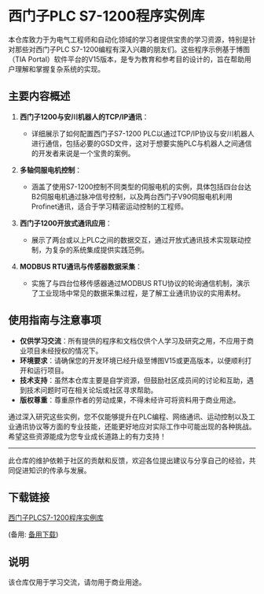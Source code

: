 # 西门子PLC S7-1200程序实例库

本仓库致力于为电气工程师和自动化领域的学习者提供宝贵的学习资源，特别是针对那些对西门子PLC S7-1200编程有深入兴趣的朋友们。这些程序示例基于博图（TIA Portal）软件平台的V15版本，是专为教育和参考目的设计的，旨在帮助用户理解和掌握复杂系统的实现。

## 主要内容概述

1. **西门子1200与安川机器人的TCP/IP通讯**：
   - 详细展示了如何配置西门子S7-1200 PLC以通过TCP/IP协议与安川机器人进行通信，包括必要的GSD文件，这对于想要实施PLC与机器人之间通信的开发者来说是一个宝贵的案例。
   
2. **多轴伺服电机控制**：
   - 涵盖了使用S7-1200控制不同类型的伺服电机的实例，具体包括四台台达B2伺服电机通过脉冲信号控制，以及两台西门子V90伺服电机利用Profinet通讯，适合于学习精密运动控制的工程师。
   
3. **西门子1200开放式通讯应用**：
   - 展示了两台或以上PLC之间的数据交互，通过开放式通讯技术实现联动控制，为复杂的系统集成提供实践范例。
   
4. **MODBUS RTU通讯与传感器数据采集**：
   - 实施了与四台位移传感器通过MODBUS RTU协议的轮询通信机制，演示了工业现场中常见的数据采集过程，是了解工业通讯协议的实用素材。

## 使用指南与注意事项

- **仅供学习交流**：所有提供的程序和文档仅供个人学习及研究之用，不应用于商业项目未经授权的情况下。
- **环境要求**：请确保您的开发环境已经升级至博图V15或更高版本，以便顺利打开和运行项目。
- **技术支持**：虽然本仓库主要是自学资源，但鼓励社区成员间的讨论和互助，遇到技术问题时可在相关论坛或社区寻求帮助。
- **版权尊重**：尊重原作者的劳动成果，不得未经许可将资料用于商业用途。

通过深入研究这些实例，您不仅能够提升在PLC编程、网络通讯、运动控制以及工业通讯协议等方面的专业技能，还能更好地应对实际工作中可能出现的各种挑战。希望这些资源能成为您专业成长道路上的有力支持！

---

此仓库的维护依赖于社区的贡献和反馈，欢迎各位提出建议与分享自己的经验，共同促进知识的传承与发展。

## 下载链接
[西门子PLCS7-1200程序实例库]() 

(备用: [备用下载](https://pan.baidu.com/s/1lrpT_I1xqcnTdq36N2lmUQ?pwd=1234))

## 说明

该仓库仅用于学习交流，请勿用于商业用途。
